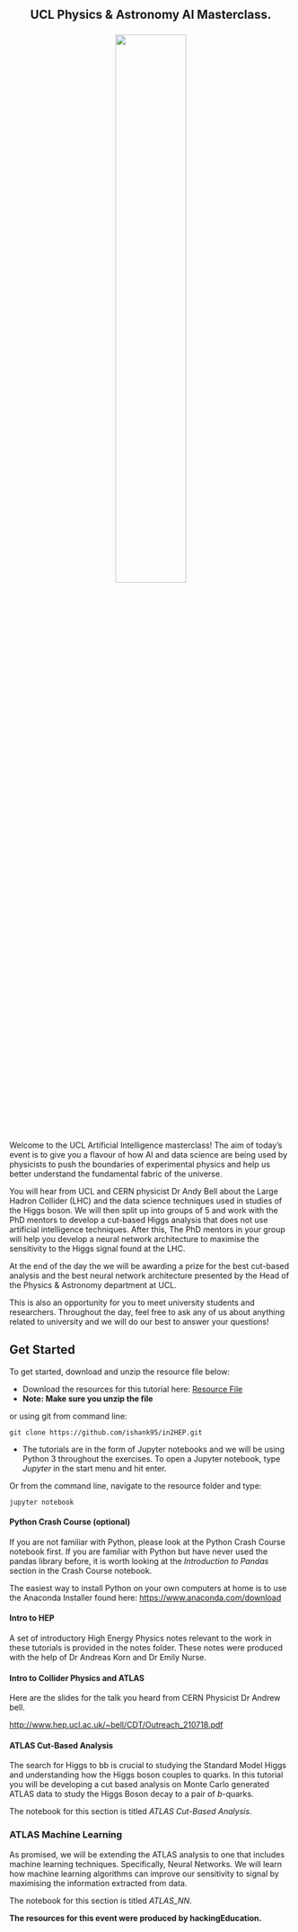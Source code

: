 
<h2 align = 'center'> UCL Physics & Astronomy AI Masterclass. </h2>
<h3 align = "center"> <img src="http://thescienceexplorer.com/sites/thescienceexplorer.com/files/artificial-intelligence-1_0.jpg" width = "50%" align="centre">  </h3>

Welcome to the UCL Artificial Intelligence masterclass! The aim of today’s event is to give you a flavour of how AI and data science are being used by physicists to push the boundaries of experimental physics and help us better understand the fundamental fabric of the universe.

You will hear from UCL and CERN physicist Dr Andy Bell about the Large Hadron Collider (LHC) and the data science techniques used in studies of the Higgs boson. We will then split up into groups of 5 and work with the PhD mentors to develop a cut-based Higgs analysis that does not use artificial intelligence techniques. 
After this, The PhD mentors in your group will help you develop a neural network architecture to maximise the sensitivity to the Higgs signal found at the LHC. 

At the end of the day the we will be awarding a prize for the best cut-based analysis and the best neural network architecture presented by the Head of the Physics & Astronomy department at UCL. 

This is also an opportunity for you to meet university students and researchers. Throughout the day, feel free to ask any of us about anything related to university and we will do our best to answer your questions! 


## Get Started

To get started, download and unzip the resource file below:

- Download the resources for this tutorial here: <a href = ' https://github.com/ishank95/in2HEP/archive/master.zip' > Resource File </a>
- **Note: Make sure you unzip the file**

or using git from command line:

```
git clone https://github.com/ishank95/in2HEP.git
```

- The tutorials are in the form of Jupyter notebooks and we will be using Python 3 throughout the exercises. To open a Jupyter notebook, type _Jupyter_ in the start menu and hit enter.

Or from the command line, navigate to the resource folder and type:
```
jupyter notebook
```

#### Python Crash Course (optional)
If you are not familiar with Python, please look at the Python Crash Course notebook first. If you are familiar with Python but have never used the pandas library before, it is worth looking at the _Introduction to Pandas_ section in the Crash Course notebook.

The easiest way to install Python on your own computers at home is to use the Anaconda Installer found here: https://www.anaconda.com/download


#### Intro to HEP

A set of introductory High Energy Physics notes relevant to the work in these tutorials is provided in the notes folder. These notes were produced with the help of Dr Andreas Korn and Dr Emily Nurse.

#### Intro to Collider Physics and ATLAS

Here are the slides for the talk you heard from CERN Physicist Dr Andrew bell.

http://www.hep.ucl.ac.uk/~bell/CDT/Outreach_210718.pdf

#### ATLAS Cut-Based Analysis

The search for Higgs to bb is crucial to studying the Standard Model Higgs and understanding how the Higgs boson couples to quarks. In this tutorial you will be developing a cut based analysis on Monte Carlo generated ATLAS data to study the Higgs Boson decay to a pair of _b_-quarks.

The notebook for this section is titled _ATLAS Cut-Based Analysis_.


### ATLAS Machine Learning

As promised, we will be extending the ATLAS analysis to one that includes machine learning techniques. Specifically, Neural Networks. We will learn how machine learning algorithms can improve our sensitivity to signal by maximising the information extracted from data.

The notebook for this section is titled _ATLAS_NN_.

**The resources for this event were produced by hackingEducation.**
